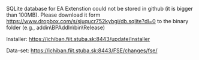 SQLite database for EA Extenstion could not be stored in github (it is bigger than 100MB). Please download it form https://www.dropbox.com/s/sjuqucr752kybgi/db.sqlite?dl=0 to the binary folder (e.g., addin\BPAddIn\bin\Release)

Installer:
https://ichiban.fiit.stuba.sk:8443/update/installer

Data-set:
https://ichiban.fiit.stuba.sk:8443/FSE/changes/fse/
